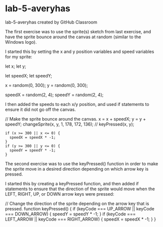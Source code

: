 # lab-5-averyhas
lab-5-averyhas created by GitHub Classroom

The first exercise was to use the sprite(s) sketch from last exercise, and have the sprite bounce around the canvas at random (similar to the Windows
logo).

I started this by setting the x and y position variables and speed variables for my sprite:

  let x;
  let y;

  let speedX;
  let speedY;
  
  
  x = random(0, 300);
  y = random(0, 300);

  speedX = random(2, 4);
  speedY = random(2, 4);

I then added the speeds to each x/y position, and used if statements to ensure it did not go off the canvas.

  // Make the sprite bounce around the canvas.
    x = x + speedX;
    y = y + speedY;
    changeSprite(x, y, 1, 178, 172, 136);
    // keyPressed(x, y);

    if (x >= 300 || x <= 0) {
      speedX = speedX * -1;
    }
    if (y >= 300 || y <= 0) {
      speedY = speedY * -1;
    }
    
The second exercise was to use the keyPressed() function in order to make the sprite move in a desired direction depending on which arrow key is pressed.

I started this by creating a keyPressed function, and then added if statements to ensure that the direction of the sprite would move when the LEFT, RIGHT,
UP, or DOWN arrow keys were pressed:

  // Change the direction of the sprite depending on the arrow key that is pressed.
  function keyPressed() {
    if (keyCode === UP_ARROW || keyCode === DOWN_ARROW) {
      speedY = speedY * -1;
    }
    if (keyCode === LEFT_ARROW || keyCode === RIGHT_ARROW) {
      speedX = speedX * -1;
    }
  }
